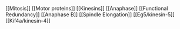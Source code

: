 [[Mitosis]]
[[Motor proteins]]
[[Kinesins]]
[[Anaphase]]
[[Functional Redundancy]]
[[Anaphase B]]
[[Spindle Elongation]]
[[Eg5/kinesin-5]]
[[Kif4a/kinesin-4]]
